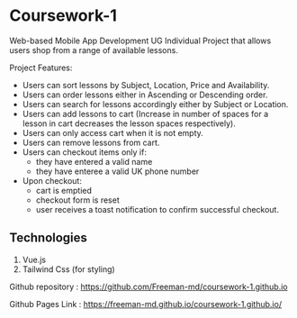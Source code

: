 # Coursework-1

Web-based Mobile App Development UG Individual Project that allows users shop from a range of available lessons.

Project Features:
- Users can sort lessons by Subject, Location, Price and Availability.
- Users can order lessons either in Ascending or Descending order.
- Users can search for lessons accordingly either by Subject or Location.
- Users can add lessons to cart (Increase in number of spaces for a lesson in cart decreases the lesson spaces respectively).
- Users can only access cart when it is not empty.
- Users can remove lessons from cart.
- Users can checkout items only if:
    - they have entered a valid name
    - they have enteree a valid UK phone number
- Upon checkout:
    - cart is emptied
    - checkout form is reset
    - user receives a toast notification to confirm successful checkout.

## Technologies
1. Vue.js
2. Tailwind Css (for styling)


Github repository : https://github.com/Freeman-md/coursework-1.github.io

Github Pages Link : https://freeman-md.github.io/coursework-1.github.io/